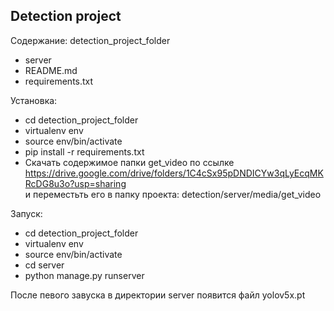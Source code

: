 ## Detection project

Содержание: detection_project_folder  
  - server
  - README.md  
  - requirements.txt  

Установка:  
  - cd detection_project_folder  
  - virtualenv env  
  - source env/bin/activate  
  - pip install -r requirements.txt
  - Скачать содержимое папки get_video по ссылке  
  https://drive.google.com/drive/folders/1C4cSx95pDNDICYw3qLyEcqMKRcDG8u3o?usp=sharing  
и переместьть его в папку проекта: detection/server/media/get_video  
  
Запуск:
  - cd detection_project_folder  
  - virtualenv env  
  - source env/bin/activate  
  - cd server  
  - python manage.py runserver  
  
После певого завуска в директории server появится файл yolov5x.pt  
   






